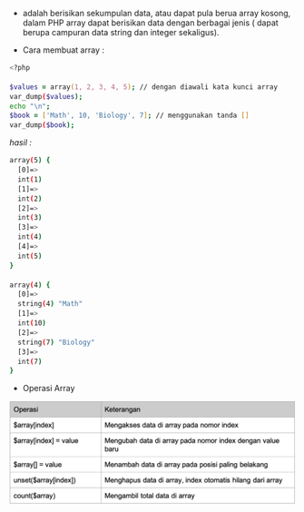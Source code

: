 - adalah berisikan sekumpulan data, atau dapat pula berua array kosong, dalam PHP array dapat berisikan data dengan berbagai jenis ( dapat berupa campuran data string dan integer sekaligus).

- Cara membuat array :

```zsh
<?php

$values = array(1, 2, 3, 4, 5); // dengan diawali kata kunci array
var_dump($values);
echo "\n";
$book = ['Math', 10, 'Biology', 7]; // menggunakan tanda []
var_dump($book);
```

_hasil :_

```zsh
array(5) {
  [0]=>
  int(1)
  [1]=>
  int(2)
  [2]=>
  int(3)
  [3]=>
  int(4)
  [4]=>
  int(5)
}

array(4) {
  [0]=>
  string(4) "Math"
  [1]=>
  int(10)
  [2]=>
  string(7) "Biology"
  [3]=>
  int(7)
}
```

- Operasi Array

![Operasi Array](images/operasi_array.png)
